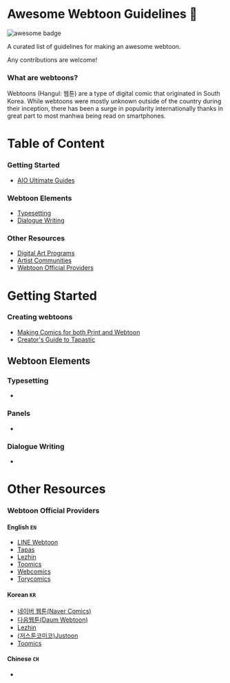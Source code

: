 #  Awesome Webtoon Guidelines 📜 
<img src="https://cdn.rawgit.com/sindresorhus/awesome/d7305f38d29fed78fa85652e3a63e154dd8e8829/media/badge.svg" alt="awesome badge"/> 



A curated list of guidelines for making an awesome webtoon. 

Any contributions are welcome!

### What are webtoons?
Webtoons (Hangul: 웹툰) are a type of digital comic that originated in South Korea. While webtoons were mostly unknown outside of the country during their inception, there has been a surge in popularity internationally thanks in great part to most manhwa being read on smartphones.

# Table of Content
### Getting Started
- [AIO Ultimate Guides](#creating-webtoons)
### Webtoon Elements
- [Typesetting]()
- [Dialogue Writing]()
### Other Resources
- [Digital Art Programs](#digital-art-programs)
- [Artist Communities](#artist-communities)
- [Webtoon Official Providers](#webtoon-official-providers)

# Getting Started
### Creating webtoons
- [Making Comics for both Print and Webtoon](https://tips.clip-studio.com/en-us/articles/2812)
- [Creator's Guide to Tapastic](https://tapas.io/series/Creator)

## Webtoon Elements
### Typesetting
-
### Panels
-

### Dialogue Writing
-

# Other Resources
### Webtoon Official Providers

#### English `EN`
* [LINE Webtoon](https://www.webtoons.com/en/)
* [Tapas](https://https://tapas.io/)
* [Lezhin](https://www.lezhin.com/en)
* [Toomics](https://toomics.com/en/)
* [Webcomics](http://www.webcomicsapp.com/)
* [Torycomics](https://www.torycomics.com/)

#### Korean `KR`
* [네이버 웹툰(Naver Comics)](https://comic.naver.com/)
* [다음웹툰(Daum Webtoon)](http://webtoon.daum.net/)
* [Lezhin](https://www.lezhin.com/ko)
* [(저스툰코미코)Justoon](https://www.justoon.co.kr/)
* [Toomics](https://www.toomics.com/)

#### Chinese `CH`
* []()
